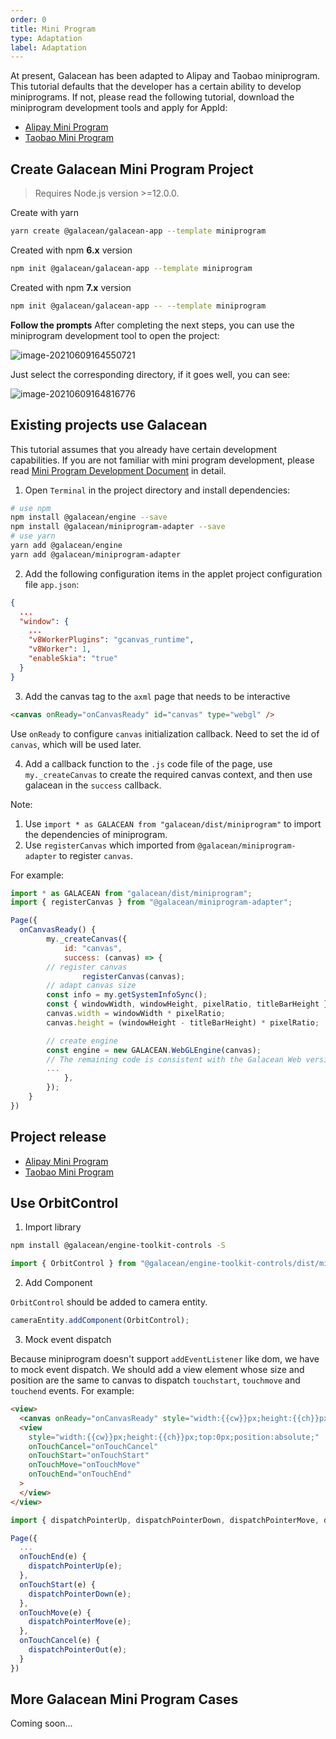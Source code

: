 ```yaml
---
order: 0
title: Mini Program
type: Adaptation
label: Adaptation
---
```


At present, Galacean has been adapted to Alipay and Taobao miniprogram. This tutorial defaults that the developer has a certain ability to develop miniprograms. If not, please read the following tutorial, download the miniprogram development tools and apply for AppId:

- [Alipay Mini Program](https://opendocs.alipay.com/mini/developer)
- [Taobao Mini Program](https://miniapp.open.taobao.com/docV3.htm?docId=119114&docType=1&tag=dev)

## Create Galacean Mini Program Project

> Requires Node.js version >=12.0.0.

Create with yarn

```bash
yarn create @galacean/galacean-app --template miniprogram
```

Created with npm **6.x** version

```bash
npm init @galacean/galacean-app --template miniprogram
```

Created with npm **7.x** version

```bash
npm init @galacean/galacean-app -- --template miniprogram
```

**Follow the prompts** After completing the next steps, you can use the miniprogram development tool to open the project:

![image-20210609164550721](https://gw.alipayobjects.com/zos/OasisHub/3e2df40f-6ccd-4442-85f8-69233d04b3b5/image-20210609164550721.png)

Just select the corresponding directory, if it goes well, you can see:

![image-20210609164816776](https://gw.alipayobjects.com/zos/OasisHub/04386e9c-b882-41f7-8aa6-a1bf990d578b/image-20210609164816776.png)

## Existing projects use Galacean

This tutorial assumes that you already have certain development capabilities. If you are not familiar with mini program development, please read [Mini Program Development Document](https://opendocs.alipay.com/mini/developer) in detail.

1. Open `Terminal` in the project directory and install dependencies:

```bash
# use npm
npm install @galacean/engine --save
npm install @galacean/miniprogram-adapter --save
# use yarn
yarn add @galacean/engine
yarn add @galacean/miniprogram-adapter
```

2. Add the following configuration items in the applet project configuration file `app.json`:

```json
{
  ...
  "window": {
    ...
    "v8WorkerPlugins": "gcanvas_runtime",
    "v8Worker": 1,
    "enableSkia": "true"
  }
}
```

3. Add the canvas tag to the `axml` page that needs to be interactive

```html
<canvas onReady="onCanvasReady" id="canvas" type="webgl" />
```

Use `onReady` to configure `canvas` initialization callback. Need to set the id of `canvas`, which will be used later.

4. Add a callback function to the `.js` code file of the page, use `my._createCanvas` to create the required canvas context, and then use galacean in the `success` callback.

Note:

1. Use `import * as GALACEAN from "galacean/dist/miniprogram"` to import the dependencies of miniprogram.
2. Use `registerCanvas` which imported from `@galacean/miniprogram-adapter` to register `canvas`.

For example:

```js
import * as GALACEAN from "galacean/dist/miniprogram";
import { registerCanvas } from "@galacean/miniprogram-adapter";

Page({
  onCanvasReady() {
		my._createCanvas({
			id: "canvas",
			success: (canvas) => {
        // register canvas
				registerCanvas(canvas);
        // adapt canvas size
        const info = my.getSystemInfoSync();
        const { windowWidth, windowHeight, pixelRatio, titleBarHeight } = info;
        canvas.width = windowWidth * pixelRatio;
        canvas.height = (windowHeight - titleBarHeight) * pixelRatio;

        // create engine
        const engine = new GALACEAN.WebGLEngine(canvas);
        // The remaining code is consistent with the Galacean Web version
        ...
			},
		});
	}
})
```

## Project release

- [Alipay Mini Program](https://opendocs.alipay.com/mini/introduce/release)
- [Taobao Mini Program](https://developer.alibaba.com/docs/doc.htm?spm=a219a.7629140.0.0.258775fexQgSFj&treeId=635&articleId=117321&docType=1)

## Use OrbitControl

1. Import library

```bash
npm install @galacean/engine-toolkit-controls -S
```

```typescript
import { OrbitControl } from "@galacean/engine-toolkit-controls/dist/miniprogram";
```

2. Add Component

`OrbitControl` should be added to camera entity.

```typescript
cameraEntity.addComponent(OrbitControl);
```

3. Mock event dispatch

Because miniprogram doesn't support `addEventListener` like dom, we have to mock event dispatch. We should add a view element whose size and position are the same to canvas to dispatch `touchstart`, `touchmove` and `touchend` events. For example:

```html
<view>
  <canvas onReady="onCanvasReady" style="width:{{cw}}px;height:{{ch}}px" type="webgl"> </canvas>
  <view
    style="width:{{cw}}px;height:{{ch}}px;top:0px;position:absolute;"
    onTouchCancel="onTouchCancel"
    onTouchStart="onTouchStart"
    onTouchMove="onTouchMove"
    onTouchEnd="onTouchEnd"
  >
  </view>
</view>
```

```typescript
import { dispatchPointerUp, dispatchPointerDown, dispatchPointerMove, dispatchPointerOut } from "@galacean/miniprogram-adapter";

Page({
  ...
  onTouchEnd(e) {
    dispatchPointerUp(e);
  },
  onTouchStart(e) {
    dispatchPointerDown(e);
  },
  onTouchMove(e) {
    dispatchPointerMove(e);
  },
  onTouchCancel(e) {
    dispatchPointerOut(e);
  }
})
```

## More Galacean Mini Program Cases

Coming soon...

